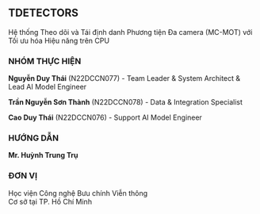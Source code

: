 <section 
  data-background-video="/videos/tech-background.mp4" 
  data-background-video-loop="true" 
  data-background-video-muted="true" 
  data-background-opacity="1"
  class="flex flex-col justify-center items-center h-full text-center px-6"
>
  <!-- Tiêu đề chính -->
  <h1 class="!text-[10rem] md:!text-8xl font-black !text-tech-highlight !tracking-tight drop-shadow-lg text-shadow-xl">
    TDETECTORS
  </h1>

  <!-- Tiêu đề phụ -->
  <p class="text-2xl md:text-3xl mt-8 !text-gray-100 font-bold max-w-4xl mx-auto fragment fade-up drop-shadow-md text-shadow">
    Hệ thống Theo dõi và Tái định danh Phương tiện Đa camera (MC-MOT) với Tối ưu hóa Hiệu năng trên CPU
  </p>

  <!-- Divider -->
  <div class="w-1/5 h-1 bg-tech-highlight/80 my-14 fragment fade-up rounded-full shadow-lg"></div>

  <!-- Thông tin nhóm -->
  <div class="w-full max-w-4xl mx-auto text-lg md:text-xl fragment fade-up">
    <div class="grid grid-cols-1 md:grid-cols-3 gap-8 text-left">
      <!-- Cột thông tin nhóm -->
      <div class="col-span-2">
        <h3 class="!text-3xl md:!text-4xl !text-tech-highlight mb-4 border-b border-tech-highlight/50 pb-2 font-bold drop-shadow">
          NHÓM THỰC HIỆN
        </h3>
        <p class="text-white "><strong class="text-white drop-shadow">Nguyễn Duy Thái</strong> (N22DCCN077) - <span class="text-white">Team Leader & System Architect & Lead AI Model Engineer</span></p>
        <p class="text-white mt-3 "><strong class="text-white drop-shadow">Trần Nguyễn Sơn Thành</strong> (N22DCCN078) - <span class="text-white">Data & Integration Specialist</span></p>
        <p class="text-white mt-3 "><strong class="text-white drop-shadow">Cao Duy Thái</strong> (N22DCCN076) - <span class="text-white">
        Support AI Model Engineer</span></p>
      </div>
      <!-- Hướng dẫn + Đơn vị -->
      <div>
        <h3 class="!text-2xl md:!text-3xl !text-tech-highlight mb-4 border-b border-tech-highlight/50 pb-2 font-bold drop-shadow">
          HƯỚNG DẪN
        </h3>
        <p class="text-white text-gray-100"><strong class="text-white drop-shadow">Mr. Huỳnh Trung Trụ</strong></p>
        <h3 class="!text-2xl md:!text-3xl !text-tech-highlight mt-8 mb-4 border-b border-tech-highlight/50 pb-2 font-bold drop-shadow">
          ĐƠN VỊ
        </h3>
        <p class="text-white leading-relaxed text-gray-300 drop-shadow">
          Học viện Công nghệ Bưu chính Viễn thông<br>Cơ sở tại TP. Hồ Chí Minh
        </p>
      </div>
    </div>
  </div>
</section>

